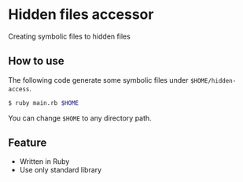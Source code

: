 # Hidden files accessor

Creating symbolic files to hidden files

## How to use

The following code generate some symbolic files under `$HOME/hidden-access`.

```sh
$ ruby main.rb $HOME
```
You can change `$HOME` to any directory path.

## Feature

* Written in Ruby
* Use only standard library
